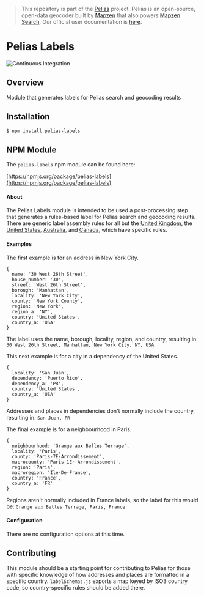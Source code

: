> This repository is part of the [Pelias](https://github.com/pelias/pelias) project. Pelias is an open-source, open-data geocoder built by [Mapzen](https://www.mapzen.com/) that also powers [Mapzen Search](https://mapzen.com/projects/search). Our official user documentation is [here](https://mapzen.com/documentation/search/).

# Pelias Labels

![Continuous Integration](https://github.com/pelias/labels/workflows/Continuous%20Integration/badge.svg)

## Overview

Module that generates labels for Pelias search and geocoding results

## Installation

```bash
$ npm install pelias-labels
```

## NPM Module

The `pelias-labels` npm module can be found here:

[https://npmjs.org/package/pelias-labels](https://npmjs.org/package/pelias-labels)

#### About

The Pelias Labels module is intended to be used a post-processing step that generates a rules-based label for Pelias search and geocoding results.  There are generic label assembly rules for all but the [United Kingdom](https://whosonfirst.mapzen.com/spelunker/id/85633159/#4/55.76/-5.96), the [United States](https://whosonfirst.mapzen.com/spelunker/id/85633793/#2/52.3/0.3), [Australia](https://whosonfirst.mapzen.com/spelunker/id/85632793/#3/-27.80/136.02), and [Canada](https://whosonfirst.mapzen.com/spelunker/id/85633041/#2/71.3/-96.8), which have specific rules.  

#### Examples

The first example is for an address in New York City.  

```
{
  name: '30 West 26th Street',
  house_number: '30',
  street: 'West 26th Street',
  borough: 'Manhattan',
  locality: 'New York City',
  county: 'New York County',
  region: 'New York',
  region_a: 'NY',
  country: 'United States',
  country_a: 'USA'
}
```

The label uses the name, borough, locality, region, and country, resulting in: `30 West 26th Street, Manhattan, New York City, NY, USA`

This next example is for a city in a dependency of the United States.

```
{
  locality: 'San Juan',
  dependency: 'Puerto Rico',
  dependency_a: 'PR',
  country: 'United States',
  country_a: 'USA'
}
```

Addresses and places in dependencies don't normally include the country, resulting in: `San Juan, PR`

The final example is for a neighbourhood in Paris.

```
{
  neighbourhood: 'Grange aux Belles Terrage',
  locality: 'Paris',
  county: 'Paris-7E-Arrondissement',
  macrocounty: 'Paris-1Er-Arrondissement',
  region: 'Paris',
  macroregion: 'Île-De-France',
  country: 'France',
  country_a: 'FR'
}
```

Regions aren't normally included in France labels, so the label for this would be: `Grange aux Belles Terrage, Paris, France`

#### Configuration

There are no configuration options at this time.  

## Contributing

This module should be a starting point for contributing to Pelias for those with specific knowledge of how addresses and places are formatted in a specific country.  `labelSchemas.js` exports a map keyed by ISO3 country code, so country-specific rules should be added there.  
